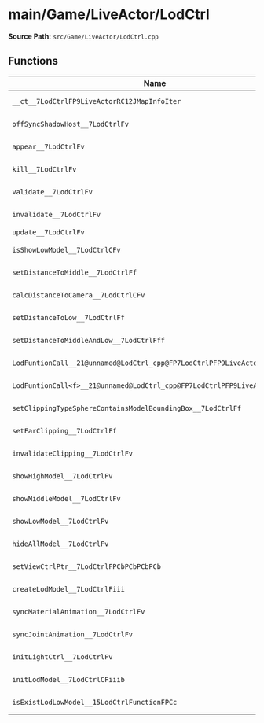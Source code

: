 # main/Game/LiveActor/LodCtrl

**Source Path:** `src/Game/LiveActor/LodCtrl.cpp`

## Functions

| Name | Address | Match % |
|------|---------|---------|
| `__ct__7LodCtrlFP9LiveActorRC12JMapInfoIter` | `0x80166C70` | :white_check_mark: (100.0%) |
| `offSyncShadowHost__7LodCtrlFv` | `0x80166D1C` | :white_check_mark: (100.0%) |
| `appear__7LodCtrlFv` | `0x80166D54` | :x: (88.1%) |
| `kill__7LodCtrlFv` | `0x80166DFC` | :x: (87.8%) |
| `validate__7LodCtrlFv` | `0x80166EA0` | :white_check_mark: (100.0%) |
| `invalidate__7LodCtrlFv` | `0x80166ED4` | :white_check_mark: (100.0%) |
| `update__7LodCtrlFv` | `0x80166F08` | :x: (0.0%) |
| `isShowLowModel__7LodCtrlCFv` | `0x801670AC` | :white_check_mark: (100.0%) |
| `setDistanceToMiddle__7LodCtrlFf` | `0x801670D4` | :white_check_mark: (100.0%) |
| `calcDistanceToCamera__7LodCtrlCFv` | `0x801670DC` | :white_check_mark: (100.0%) |
| `setDistanceToLow__7LodCtrlFf` | `0x801670FC` | :white_check_mark: (100.0%) |
| `setDistanceToMiddleAndLow__7LodCtrlFff` | `0x80167104` | :white_check_mark: (100.0%) |
| `LodFuntionCall__21@unnamed@LodCtrl_cpp@FP7LodCtrlPFP9LiveActor_v` | `0x80167110` | :white_check_mark: (100.0%) |
| `LodFuntionCall<f>__21@unnamed@LodCtrl_cpp@FP7LodCtrlPFP9LiveActorf_vf_v` | `0x80167184` | :white_check_mark: (100.0%) |
| `setClippingTypeSphereContainsModelBoundingBox__7LodCtrlFf` | `0x8016720C` | :white_check_mark: (100.0%) |
| `setFarClipping__7LodCtrlFf` | `0x80167218` | :white_check_mark: (100.0%) |
| `invalidateClipping__7LodCtrlFv` | `0x80167224` | :white_check_mark: (100.0%) |
| `showHighModel__7LodCtrlFv` | `0x80167230` | :white_check_mark: (100.0%) |
| `showMiddleModel__7LodCtrlFv` | `0x801672F4` | :white_check_mark: (100.0%) |
| `showLowModel__7LodCtrlFv` | `0x801673B8` | :white_check_mark: (100.0%) |
| `hideAllModel__7LodCtrlFv` | `0x8016747C` | :white_check_mark: (100.0%) |
| `setViewCtrlPtr__7LodCtrlFPCbPCbPCbPCb` | `0x8016751C` | :white_check_mark: (100.0%) |
| `createLodModel__7LodCtrlFiii` | `0x80167530` | :white_check_mark: (100.0%) |
| `syncMaterialAnimation__7LodCtrlFv` | `0x801675CC` | :white_check_mark: (100.0%) |
| `syncJointAnimation__7LodCtrlFv` | `0x80167620` | :white_check_mark: (100.0%) |
| `initLightCtrl__7LodCtrlFv` | `0x80167674` | :white_check_mark: (100.0%) |
| `initLodModel__7LodCtrlCFiiib` | `0x801676C0` | :white_check_mark: (100.0%) |
| `isExistLodLowModel__15LodCtrlFunctionFPCc` | `0x80167824` | :white_check_mark: (100.0%) |